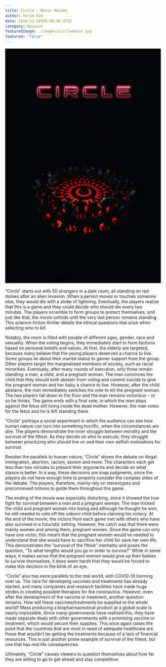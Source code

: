 ```yaml
---
title: Circle – Movie Review
author: Yerim Kim
date: 2020-12-10T09:56:38.371Z
category: Opinion
featuredImage: ./images/circlemovie.jpg
featured: "false"
---
```

![circle movie](images/circlemovie.jpg)

“Circle” starts out with 50 strangers in a dark room, all standing on red domes after an alien invasion. When a person moves or touches someone else, they would die with a strike of lightning. Eventually, the players realize that this is a game and they could decide who should die every two minutes. The players scramble to form groups to protect themselves, and just like that, the movie unfolds until the very last person remains standing. This science-fiction thriller details the ethical questions that arise when selecting who to kill.

Notably, the room is filled with people of different ages, gender, race and sexuality. When the voting begins, they immediately start to form factions based on personal beliefs and values. At first, the elderly are targeted, because many believe that the young players deserved a chance to live. Some groups lie about their marital status to garner support from the group. Other players target the marginalized members of society, such as racial minorities. Eventually, after many rounds of execution, only three remain standing: a man, a child, and a pregnant woman. The man convinces the child that they should both abstain from voting and commit suicide to give the pregnant woman and her baby a chance to live. However, after the child abstains, the man immediately switches his vote to kill the pregnant woman. The two players fall down to the floor and the man remains victorious – or so he thinks. The game ends with a final vote, in which the man plays against the fetus still living inside the dead mother. However, the man votes for the fetus and he is left standing there.

“Circle” portrays a social experiment in which the audience can see how human nature can turn into something horrific, when the circumstances are dire. The players demonstrate the inner struggle between morality and the survival of the fittest. As they decide on who to execute, they struggle between prioritizing who should live on and their own selfish motivations for survival.

Besides the parallels to human nature, “Circle” shows the debate on illegal immigration, abortion, racism, sexism and more. The characters each get less than two minutes to present their arguments and decide on what stance is better. In a way, these decisions are snap judgments, since the players do not have enough time to properly consider the complex sides of the debate. The players, therefore, mainly rely on stereotypes and preconceived notions to guide them throughout this game.

The ending of the movie was especially disturbing, since it showed the true fight for survival between a man and a pregnant woman. The man tricked the child and pregnant woman into losing and although he thought he won, he still needed to vote off the unborn child before claiming his victory. At the end of the movie, the victors from each game met with others who have also survived in a futuristic setting. However, the catch was that there were mainly women and among them, pregnant women. Since the game can only have one victor, this meant that the pregnant women would’ve needed to understand that she would have to sacrifice her child for save her own life. This demonstrates the “survival of the fittest” mentality and poses the question, “To what lengths would you go in order to survive?” While in some ways, it makes sense that the pregnant women would give up their babies to survive themselves, it does seem harsh that they would be forced to make this decision in the blink of an eye.

“Circle” also has eerie parallels to the real world, with COVID-19 looming over us. The race for developing vaccines and treatments has already started, and many companies and research facilities have made huge strides in creating possible therapies for the coronavirus. However, even after the development of the vaccine or treatment, another question remains. How will these vaccines/treatments be supplied to the whole world? Mass producing a biopharmaceutical product at a global scale is nearly impossible. Since many governments have realized this, they have made separate deals with other governments with a promising vaccine or treatment, which would secure their supplies. This once again raises the point that the countries that are most in need of adequate healthcare are those that wouldn’t be getting the treatments because of a lack of financial resources. This is just another prime example of survival of the fittest, but one that has real life consequences.

Ultimately, “Circle” causes viewers to question themselves about how far they are willing to go to get ahead and stay competitive.